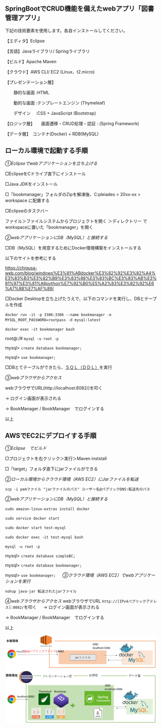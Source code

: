 ## SpringBootでCRUD機能を備えたwebアプリ「図書管理アプリ」

下記の技術要素を使用します。各自インストールしてください。

【エディタ】Eclipse 

【言語】Javaライブラリ/ Springライブラリ

【ビルド】Apache Maven

【クラウド】AWS CLI/ EC2 (Linux、t2.micro)

【プレゼンテーション層】

　　静的な画面 :HTML

　　動的な画面 :テンプレートエンジン (Thymeleaf)

　　デザイン 　:CSS + JavaScript (Bootstrap)

【ロジック層】　　画面遷移・CRUD処理・認証 : (Spring Framework)

【データ層】　コンテナ(Docker) + RDB(MySQL)


## ローカル環境で起動する手順

*①Eclipseでwebアプリケーションを立ち上げる*

□EclipseをCドライブ直下にインストール

□Java JDKをインストール

□「bookmanager」フォルダのZipを解凍後、C:pleiades > 20xx-xx > workspace に配置する

□Eclipseのタスクバー

ファイル＞ファイルシステムからプロジェクトを開く ＞ディレクトリー でworkspaceに置いた「bookmanager」を開く

*②webアプリケーションにDB（MySQL）と接続する*

□DB（MySQL）を用意するためにDocker環境構築をインストールする

以下のサイトを参考にする

https://chigusa-web.com/blog/windows%E3%81%ABdocker%E3%82%92%E3%82%A4%E3%83%B3%E3%82%B9%E3%83%88%E3%83%BC%E3%83%AB%E3%81%97%E3%81%A6python%E7%92%B0%E5%A2%83%E3%82%92%E6%A7%8B%E7%AF%89/

□Docker Desktopを立ち上げたうえで、以下のコマンドを実行し、DBとテーブルを作成

`docker run -it -p 3306:3306 --name bookmanager -e MYSQL_ROOT_PASSWORD=rootpass -d mysql:latest`

`docker exec -it bookmanager bash`

root@:/# `mysql -u root -p`


mysql> `create database bookmanager;`

mysql> `use bookmanager;`

□DBとてテーブルができたら、[ＳＱＬ（ＤＤＬ）](https://github.com/HagaInsector/bookmanager/blob/main/SQL)を実行

*③webブラウザからアクセス*

webブラウザでURL(http://localhost:8082/)を叩く

→ ログイン画面が表示される

→ BookManager / BookManager　でログインする


以上

## AWSでEC2にデプロイする手順

*①Eclipse　でビルド*

□プロジェクトを右クリック＞実行＞Maven inststall

□「target」フォルダ直下にjarファイルができる

*②ローカル環境からクラウド環境（AWS EC2）にJarファイルを転送*

`scp -i pemファイル "jarファイルのパス" ユーザー名@パブリックDNS:転送先のパス`

*②webアプリケーションにDB（MySQL）と接続する*

`sudo amazon-linux-extras install docker`

`sudo service docker start`

`sudo docker start test-mysql`

`sudo docker exec -it test-mysql bash`

`mysql -u root -p`

mysql> `create database simpleBC;`

mysql> `create database bookmanager;`

mysql> `use bookmanager;`
　
*③クラウド環境（AWS EC2）でwebアプリケーションを実行*

 `nohup java-jar 転送されたjarファイル`

 *④webブラウザからアクセス*
webブラウザでURL `http://[IPv4パブリックアドレス]:8082/`を叩く
　
→ ログイン画面が表示される

→ BookManager / BookManager　でログインする

以上　

![構成図](./図書管理アプリ構成図.jpg)


　
